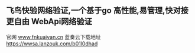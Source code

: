 ## 飞鸟快验网络验证,一个基于go 高性能,易管理,快对接更自由  WebApi网络验证
官网 www.fnkuaiyan.cn
蓝奏云下载地址 https://wwsa.lanzouk.com/b01l0dhad